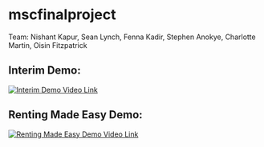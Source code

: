 # mscfinalproject
Team: Nishant Kapur, Sean Lynch, Fenna Kadir, Stephen Anokye, Charlotte Martin, Oisin Fitzpatrick

## Interim Demo:

[![Interim Demo Video Link](https://img.youtube.com/vi/TqAfdgxFfIg/0.jpg)](https://www.youtube.com/watch?v=TqAfdgxFfIg)

## Renting Made Easy Demo:

[![Renting Made Easy Demo Video Link](https://img.youtube.com/vi/ZIx3Ce-LA8g/0.jpg)](https://youtu.be/ZIx3Ce-LA8g)


